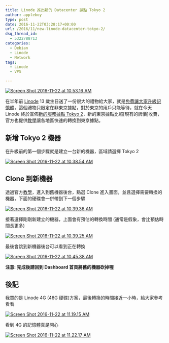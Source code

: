 ```yaml
---
title: Linode 推出新的 Datacenter 據點 Tokyo 2
author: appleboy
type: post
date: 2016-11-22T03:28:17+00:00
url: /2016/11/new-linode-datacenter-tokyo-2/
dsq_thread_id:
  - 5322788713
categories:
  - Debian
  - Linode
  - Network
tags:
  - Linode
  - VPS

---
```

<a data-flickr-embed="true"  href="https://www.flickr.com/photos/appleboy/31053886121/in/dateposted-public/" title="Screen Shot 2016-11-22 at 10.53.16 AM"><img src="https://i1.wp.com/c2.staticflickr.com/6/5592/31053886121_51df13a6a4_z.jpg?resize=640%2C334&#038;ssl=1" alt="Screen Shot 2016-11-22 at 10.53.16 AM" data-recalc-dims="1" /></a>

在半年前 [Linode][1] 13 歲生日送了一份很大的禮物給大家，就是[免費讓大家升級記憶體][2]，這個禮物只限定在非東京據點，對於東京的用戶只能等待，就在今天 Linode 終於宣佈[新的服務據點 Tokyo 2][3]，新的東京據點比照[現有的牌價]收費，官方也提供[教學][4]讓各地區快速的轉換到東京據點。

<!--more-->

## 新增 Tokyo 2 機器

在升級前的第一個步驟就是建立一台新的機器，區域請選擇 Tokyo 2

<a data-flickr-embed="true"  href="https://www.flickr.com/photos/appleboy/31053886331/in/dateposted-public/" title="Screen Shot 2016-11-22 at 10.38.54 AM"><img src="https://i1.wp.com/c4.staticflickr.com/6/5797/31053886331_f3e88c2b5f_z.jpg?resize=640%2C113&#038;ssl=1" alt="Screen Shot 2016-11-22 at 10.38.54 AM" data-recalc-dims="1" /></a>

## Clone 到新機器

透過官方[教學][4]，進入到舊機器後台，點選 Clone 進入畫面，並且選擇需要轉換的機器，下面的硬碟會一併帶到下一個步驟

<a data-flickr-embed="true"  href="https://www.flickr.com/photos/appleboy/31167867395/in/dateposted-public/" title="Screen Shot 2016-11-22 at 10.39.36 AM"><img src="https://i2.wp.com/c4.staticflickr.com/6/5559/31167867395_0811f0f590_z.jpg?resize=640%2C242&#038;ssl=1" alt="Screen Shot 2016-11-22 at 10.39.36 AM" data-recalc-dims="1" /></a>

接著選擇剛剛新建立的機器，上面會有預估的轉換時間 (通常是假象，會比預估時間長更多)

<a data-flickr-embed="true"  href="https://www.flickr.com/photos/appleboy/30360650863/in/dateposted-public/" title="Screen Shot 2016-11-22 at 10.39.25 AM"><img src="https://i1.wp.com/c8.staticflickr.com/6/5604/30360650863_dd6b8bf22c_z.jpg?resize=640%2C271&#038;ssl=1" alt="Screen Shot 2016-11-22 at 10.39.25 AM" data-recalc-dims="1" /></a>

最後會跳到新機器後台可以看到正在轉換

<a data-flickr-embed="true"  href="https://www.flickr.com/photos/appleboy/30360650773/in/dateposted-public/" title="Screen Shot 2016-11-22 at 10.45.38 AM"><img src="https://i1.wp.com/c6.staticflickr.com/6/5337/30360650773_9dfa8ae43b_z.jpg?resize=640%2C138&#038;ssl=1" alt="Screen Shot 2016-11-22 at 10.45.38 AM" data-recalc-dims="1" /></a>

**注意: 完成後請回到 Dashboard 首頁將舊的機器砍掉喔**

## 後記

我買的是 Linode 4G (48G 硬碟)方案，最後轉換的時間接近一小時，給大家參考看看

<a data-flickr-embed="true"  href="https://www.flickr.com/photos/appleboy/30360779133/in/dateposted-public/" title="Screen Shot 2016-11-22 at 11.19.15 AM"><img src="https://i1.wp.com/c6.staticflickr.com/6/5744/30360779133_676c44ceb1_z.jpg?resize=640%2C141&#038;ssl=1" alt="Screen Shot 2016-11-22 at 11.19.15 AM" data-recalc-dims="1" /></a>

看到 4G 的記憶體真是開心

<a data-flickr-embed="true"  href="https://www.flickr.com/photos/appleboy/30346836954/in/dateposted-public/" title="Screen Shot 2016-11-22 at 11.22.17 AM"><img src="https://i2.wp.com/c3.staticflickr.com/6/5348/30346836954_4121241556_z.jpg?resize=640%2C382&#038;ssl=1" alt="Screen Shot 2016-11-22 at 11.22.17 AM" data-recalc-dims="1" /></a>

 [1]: https://www.linode.com/
 [2]: https://blog.linode.com/2016/06/16/linodes-13th-birthday-gifts-for-all/
 [3]: https://blog.linode.com/2016/11/21/new-linode-datacenter-tokyo-2/
 [4]: https://www.linode.com/docs/migrate-to-linode/disk-images/clone-your-linode